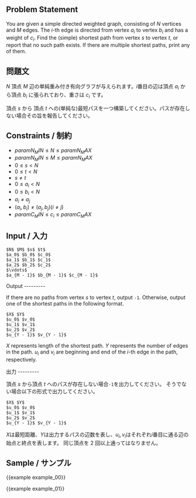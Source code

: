 <div markdown="1" class="lang-en">

Problem Statement
---------

You are given a simple directed weighted graph, consisting of $N$ vertices and $M$ edges.
The $i$-th edge is directed from vertex $a_i$ to vertex $b_i$ and has a weight of $c_i$.
Find the (simple) shortest path from vertex $s$ to vertex $t$, or report that no such path exists.
If there are multiple shortest paths, print any of them.

</div>
<div markdown="1" class="lang-ja">

問題文
---------

$N$ 頂点 $M$ 辺の単純重み付き有向グラフが与えられます。$i$番目の辺は頂点 $a_i$ から頂点 $b_i$ に張られており、重さは $c_i$ です。

頂点 $s$ から 頂点 $t$ への(単純な)最短パスを一つ構築してください。パスが存在しない場合その旨を報告してください。

</div>

Constraints / 制約
---------

- ${{param N_MIN}} \leq N \leq {{param N_MAX}}$
- ${{param N_MIN}} \leq M \leq {{param N_MAX}}$
- $0 \leq s \lt N$
- $0 \leq t \lt N$
- $s \neq t$
- $0 \leq a_i \lt N$
- $0 \leq b_i \lt N$
- $a_i \neq a_j$
- $(a_i, b_i) \neq (a_j, b_j) (i \neq j)$
- ${{param C_MIN}} \leq c_i \leq {{param C_MAX}}$


Input / 入力
---------

```
$N$ $M$ $s$ $t$
$a_0$ $b_0$ $c_0$
$a_1$ $b_1$ $c_1$
$a_2$ $b_2$ $c_2$
$\vdots$
$a_{M - 1}$ $b_{M - 1}$ $c_{M - 1}$
```

<div markdown="1" class="lang-en">
Output
---------

If there are no paths from vertex $s$ to vertex $t$, output ```-1```.
Otherwise, output one of the shortest paths in the following format.
```
$X$ $Y$
$u_0$ $v_0$
$u_1$ $v_1$
$u_2$ $v_2$
$u_{Y - 1}$ $v_{Y - 1}$
```
$X$ represents length of the shortest path.
$Y$ represents the number of edges in the path.
$u_i$ and $v_i$ are beginning and end of the $i$-th edge in the path, respectively.
</div>
<div markdown="1" class="lang-ja">
出力
---------

頂点 $s$ から頂点 $t$ へのパスが存在しない場合```-1```を出力してください。
そうでない場合以下の形式で出力してください。
```
$X$ $Y$
$u_0$ $v_0$
$u_1$ $v_1$
$u_2$ $v_2$
$u_{Y - 1}$ $v_{Y - 1}$
```
$X$は最短距離、$Y$は出力するパスの辺数を表し、$u_i, v_i$はそれぞれ$i$番目に通る辺の始点と終点を表します。
同じ頂点を $2$ 回以上通ってはなりません。
</div>


Sample / サンプル
---------

{{example example_00}}

{{example example_01}}
